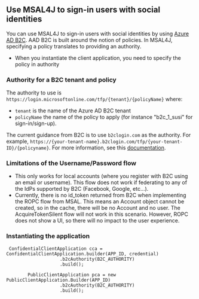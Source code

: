 ## Use MSAL4J to sign-in users with social identities

You can use MSAL4J to sign-in users with social identities by using [Azure AD B2C](https://aka.ms/aadb2c). AAD B2C is built around the notion of policies. In MSAL4J, specifying a policy translates to providing an authority.

- When you instantiate the client application, you need to specify the policy in authority

### Authority for a B2C tenant and policy

The authority to use is `https://login.microsoftonline.com/tfp/{tenant}/{policyName}` where:

- `tenant` is the name of the Azure AD B2C tenant
- `policyName` the name of the policy to apply (for instance "b2c_1_susi" for sign-in/sign-up).

The current guidance from B2C is to use `b2clogin.com` as the authority. For example, `https://{your-tenant-name}.b2clogin.com/tfp/{your-tenant-ID}/{policyname}`. For more information, see this [documentation](https://docs.microsoft.com/en-us/azure/active-directory-b2c/b2clogin).

### Limitations of the Username/Password flow
- This only works for local accounts (where you register with B2C using an email or username). This flow does not work if federating to any of the IdPs supported by B2C (Facebook, Google, etc...).
- Currently, there is no id_token returned from B2C when implementing the ROPC flow from MSAL. This means an Account object cannot be created, so in the cache, there will be no Account and no user. The AcquireTokenSilent flow will not work in this scenario. However, ROPC does not show a UI, so there will no impact to the user experience.

### Instantiating the application

```
 ConfidentialClientApplication cca = ConfidentialClientApplication.builder(APP_ID, credential)
                    .b2cAuthority(B2C_AUTHORITY)
                    .build();

```

```
        PublicClientApplication pca = new PublicClientApplication.Builder(APP_ID)
                    .b2cAuthority(B2C_AUTHORITY)
                    .build();

```

